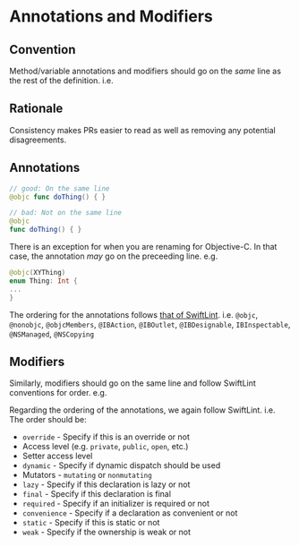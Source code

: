 # Annotations and Modifiers

## Convention

Method/variable annotations and modifiers should go on the _same_ line as the rest of the definition. i.e.

## Rationale

Consistency makes PRs easier to read as well as removing any potential disagreements. 

## Annotations


```swift
// good: On the same line
@objc func doThing() { }

// bad: Not on the same line
@objc
func doThing() { }
```

There is an exception for when you are renaming for Objective-C. In that case, the annotation _may_ go on the preceeding line. e.g.

```swift
@objc(XYThing)
enum Thing: Int {
...
}
```

The ordering for the annotations follows [that of SwiftLint](https://realm.github.io/SwiftLint/modifier_order.html). i.e. `@objc`, `@nonobjc`, `@objcMembers`, `@IBAction`, `@IBOutlet`, `@IBDesignable`, `IBInspectable`, `@NSManaged`, `@NSCopying`


## Modifiers

Similarly, modifiers should go on the same line and follow SwiftLint conventions for order. e.g.

Regarding the ordering of the annotations, we again follow SwiftLint. i.e. The order should be:

* `override` - Specify if this is an override or not
* Access level (e.g. `private`, `public`, `open`, etc.)
* Setter access level
* `dynamic` - Specify if dynamic dispatch should be used
* Mutators - `mutating` or `nonmutating`
* `lazy` - Specify if this declaration is lazy or not
* `final` - Specify if this declaration is final
* `required` - Specify if an initializer is required or not
* `convenience` - Specify if a declaration as convenient or not
* `static` - Specify if this is static or not <!-- Swiftlint refers to these as "type methods" but I can't think of any alternatives to static that would be left? -->
* `weak` - Specify if the ownership is weak or not
